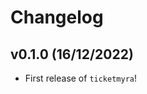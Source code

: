 # Changelog

<!--next-version-placeholder-->

## v0.1.0 (16/12/2022)

- First release of `ticketmyra`!